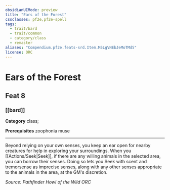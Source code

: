 ```yaml
---
obsidianUIMode: preview
title: "Ears of the Forest"
cssclasses: pf2e,pf2e-spell
tags:
  - trait/bard
  - trait/common
  - category/class
  - remaster
aliases: "Compendium.pf2e.feats-srd.Item.M5LgVNEbJeMoTMd5"
license: ORC
---
```

# Ears of the Forest
## Feat 8
### [[bard]]

**Category** class; 



**Prerequisites** zoophonia muse
* * *
Beyond relying on your own senses, you keep an ear open for nearby creatures for help in exploring your surroundings. When you [[Actions/Seek|Seek]], if there are any willing animals in the selected area, you can borrow their senses. Doing so lets you Seek with scent and tremorsense as imprecise senses, along with any other senses appropriate to the animals in the area, at the GM's discretion.

*Source: Pathfinder Howl of the Wild*
*ORC*